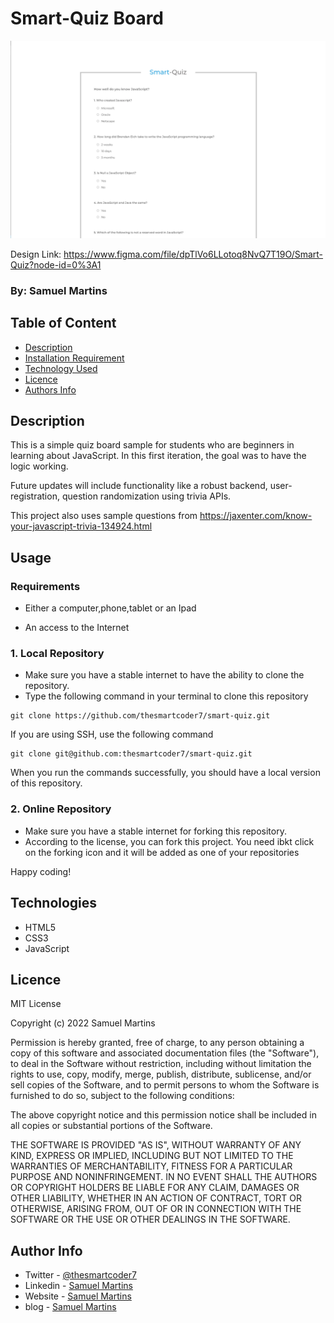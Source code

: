 # Smart-Quiz Board

![Project Image](images/README-image.webp)

Design Link: https://www.figma.com/file/dpTlVo6LLotoq8NvQ7T19O/Smart-Quiz?node-id=0%3A1

### By: Samuel Martins

## Table of Content

-   [Description](#description)
-   [Installation Requirement](#usage)
-   [Technology Used](#technologies)
-   [Licence](#licence)
-   [Authors Info](#author-info)

## Description

This is a simple quiz board sample for students who are beginners in learning about JavaScript. In this first iteration, the goal was to have the logic working.

Future updates will include functionality like a robust backend, user-registration, question randomization using trivia APIs.

This project also uses sample questions from https://jaxenter.com/know-your-javascript-trivia-134924.html

## Usage

### Requirements

-   Either a computer,phone,tablet or an Ipad

-   An access to the Internet

### 1. Local Repository

-   Make sure you have a stable internet to have the ability to clone the repository.
-   Type the following command in your terminal to clone this repository

```
git clone https://github.com/thesmartcoder7/smart-quiz.git
```

If you are using SSH, use the following command

```
git clone git@github.com:thesmartcoder7/smart-quiz.git
```

When you run the commands successfully, you should have a local version of this repository.

### 2. Online Repository

-   Make sure you have a stable internet for forking this repository.
-   According to the license, you can fork this project. You need ibkt click on the forking icon and it will be added as one of your repositories

Happy coding!

## Technologies

-   HTML5
-   CSS3
-   JavaScript

## Licence

MIT License

Copyright (c) 2022 Samuel Martins

Permission is hereby granted, free of charge, to any person obtaining a copy
of this software and associated documentation files (the "Software"), to deal
in the Software without restriction, including without limitation the rights
to use, copy, modify, merge, publish, distribute, sublicense, and/or sell
copies of the Software, and to permit persons to whom the Software is
furnished to do so, subject to the following conditions:

The above copyright notice and this permission notice shall be included in all
copies or substantial portions of the Software.

THE SOFTWARE IS PROVIDED "AS IS", WITHOUT WARRANTY OF ANY KIND, EXPRESS OR
IMPLIED, INCLUDING BUT NOT LIMITED TO THE WARRANTIES OF MERCHANTABILITY,
FITNESS FOR A PARTICULAR PURPOSE AND NONINFRINGEMENT. IN NO EVENT SHALL THE
AUTHORS OR COPYRIGHT HOLDERS BE LIABLE FOR ANY CLAIM, DAMAGES OR OTHER
LIABILITY, WHETHER IN AN ACTION OF CONTRACT, TORT OR OTHERWISE, ARISING FROM,
OUT OF OR IN CONNECTION WITH THE SOFTWARE OR THE USE OR OTHER DEALINGS IN THE
SOFTWARE.

## Author Info

-   Twitter - [@thesmartcoder7](https://twitter.com/thesmartcoder7)
-   Linkedin - [Samuel Martins](https://www.linkedin.com/in/samuel-martins-09839b115/)
-   Website - [Samuel Martins](https://smart-code.dev)
-   blog - [Samuel Martins](https://samuel-martins.medium.com/)
